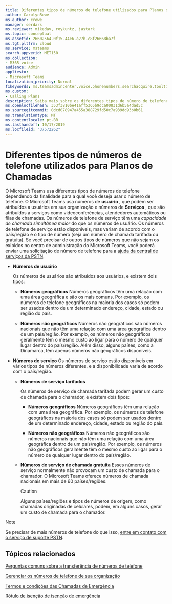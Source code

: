 ```yaml
---
title: Diferentes tipos de números de telefone utilizados para Planos de Chamadas
author: CarolynRowe
ms.author: crowe
manager: serdars
ms.reviewer: mikedav, roykuntz, jastark
ms.topic: conceptual
ms.assetid: 26602564-0f15-44e6-a27b-c8f26668ba7f
ms.tgt.pltfrm: cloud
ms.service: msteams
search.appverid: MET150
ms.collection:
- M365-voice
audience: Admin
appliesto:
- Microsoft Teams
localization_priority: Normal
f1keywords: ms.teamsadmincenter.voice.phonenumbers.searchacquire.tooltip.numbertype
ms.custom:
- Calling Plans
description: Saiba mais sobre os diferentes tipos de número de telefone que o Microsoft Teams usa para planos de chamada.
ms.openlocfilehash: 353f3810be41aff5365b9dca00831d6b5a4dad5c
ms.sourcegitcommit: 0dcd078947a455a388729fd50c7a939dd93b0b61
ms.translationtype: MT
ms.contentlocale: pt-BR
ms.lasthandoff: 10/17/2019
ms.locfileid: "37572262"
---
```

# <a name="different-kinds-of-phone-numbers-used-for-calling-plans"></a>Diferentes tipos de números de telefone utilizados para Planos de Chamadas

O Microsoft Teams usa diferentes tipos de números de telefone dependendo da finalidade para a qual você deseja usar o número de telefone. O Microsoft Teams usa números de **usuário** , que podem ser atribuídos a usuários em sua organização e números de **Serviços** , que são atribuídos a serviços como videoconferências, atendedores automáticos ou filas de chamadas. Os números de telefone de serviço têm uma *capacidade de chamada simultânea maior* do que os números de usuário. Os números de telefone de serviço estão disponíveis, mas variam de acordo com o país/região e o tipo de número (seja um número de chamada tarifada ou gratuita). Se você precisar de outros tipos de números que não sejam os exibidos no centro de administração do Microsoft Teams, você poderá enviar uma solicitação de número de telefone para a [ajuda da central de serviços da PSTN](manage-phone-numbers-for-your-organization/contact-pstn-service-desk.md).
  
- **Números de usuário**
    
    Os números de usuários são atribuídos aos usuários, e existem dois tipos:
    
  - **Números geográficos** Números geográficos têm uma relação com uma área geográfica e são os mais comuns. Por exemplo, os números de telefone geográficos na maioria dos casos só podem ser usados dentro de um determinado endereço, cidade, estado ou região do país.
    
  - **Números não geográficos** Números não geográficos são números nacionais que não têm uma relação com uma área geográfica dentro de um país/região. Por exemplo, os números não geográficos geralmente têm o mesmo custo ao ligar para o número de qualquer lugar dentro do país/região. Além disso, alguns países, como a Dinamarca, têm apenas números não geográficos disponíveis.
    
- **Números de serviço** Os números de serviço estão disponíveis em vários tipos de números diferentes, e a disponibilidade varia de acordo com o país/região.
    
  - **Números de serviço tarifados**
    
    Os números de serviço de chamada tarifada podem gerar um custo de chamada para o chamador, e existem dois tipos:
    
      - **Números geográficos** Números geográficos têm uma relação com uma área geográfica. Por exemplo, os números de telefone geográficos na maioria dos casos só podem ser usados dentro de um determinado endereço, cidade, estado ou região do país.
        
      - **Números não geográficos** Números não geográficos são números nacionais que não têm uma relação com uma área geográfica dentro de um país/região. Por exemplo, os números não geográficos geralmente têm o mesmo custo ao ligar para o número de qualquer lugar dentro do país/região.
   
  - **Números de serviço de chamada gratuita** Esses números de serviço normalmente não provocam um custo de chamada para o chamador. O Microsoft Teams oferece números de chamada nacionais em mais de 60 países/regiões.
    
    > [!CAUTION]
    > Alguns países/regiões e tipos de números de origem, como chamadas originadas de celulares, podem, em alguns casos, gerar um custo de chamada para o chamador. 
  
> [!NOTE]
> Se precisar de mais números de telefone do que isso, [entre em contato com o serviço de suporte PSTN](manage-phone-numbers-for-your-organization/contact-pstn-service-desk.md).

## <a name="related-topics"></a>Tópicos relacionados

[Perguntas comuns sobre a transferência de números de telefone](transferring-phone-numbers-common-questions.md)

[Gerenciar os números de telefone de sua organização](manage-phone-numbers-for-your-organization/manage-phone-numbers-for-your-organization.md)

[Termos e condições das Chamadas de Emergência](emergency-calling-terms-and-conditions.md)

[Rótulo de isenção de isenção de emergência](https://github.com/MicrosoftDocs/OfficeDocs-SkypeForBusiness/blob/live/Teams/downloads/emergency-calling/emergency-calling-label-(en-us)-(v.1.0).zip?raw=true)